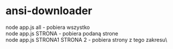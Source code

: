 # ansi-downloader

node app.js all - pobiera wszystko\
node app.js STRONA - pobiera podaną strone\
node app.js STRONA1 STRONA 2 - pobiera strony z tego zakresu\
